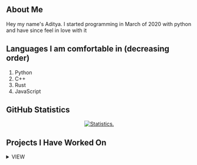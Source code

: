 <!-- ![A Tool For Converting Caffeine Into Code](https://i.pinimg.com/originals/b6/d9/e4/b6d9e4bb3642d036a207f7a83b2f9128.jpg) -->

## About Me

Hey my name's Aditya. I started programming in March of 2020 with python and have since feel in love with it

## Languages I am comfortable in (decreasing order)

1. Python
2. C++
3. Rust
4. JavaScript

## GitHub Statistics

<p align=center>
<a href="https://github.com/Reverend-Toady">
  <img align="center" src="https://github-readme-stats.vercel.app/api?username=Reverend-Toady&show_icons=true&include_all_commits=true&count_private=true$show_icons=true&theme=tokyonight&hide_border=true" alt="Statistics." />
</a>
</p>

## Projects I Have Worked On

<details>
  <summary> VIEW </summary>

  <br>
  <a href="https://github.com/Reverend-Toady/Spotify-Downloader">Spotify Downloader</a>
   
  - This is a program that downloads a Spotify playlist in MP3 format
  </br>
  
  <br>
  <a href="https://github.com/Reverend-Toady/Duck-Builder">Duck Builder</a>
  
  - This project is a clone, but not a direct copy of the quackstack project by Python Discord
  </br>


  <br>
  <a href="https://github.com/Reverend-Toady/tic-tac-toe">TicTacToe</a>
  
  - Console TicTacToe with pseudo-smart AI made to learn cpp
  </br>
  
  <br>
  <a href="https://github.com/Reverend-Toady/password-vault">Password Vault</a>
  
  - This is a command line password vault, that stores, creates, and displays <username, password, website>
  </br>
  
  <br>
  <a href="https://github.com/Reverend-Toady/365-Days-of-Code">365-Days-of-Code</a>
  
  - Solving a coding problem everyday for 2022
  </br>
  
  <br>
  <a href="https://github.com/Reverend-Toady/Games-Vault">Games-Vault</a>
  
  - This is a vault or a cumulation all games created by me using the SFML library for the language C++
  </br>

</details>

